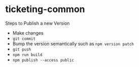 # ticketing-common

Steps to Publish a new Version
- Make changes
- `git commit`
- Bump the version semantically such as `npm version patch`
- `git push`
- `npm run build`
- `npm publish --access public`
